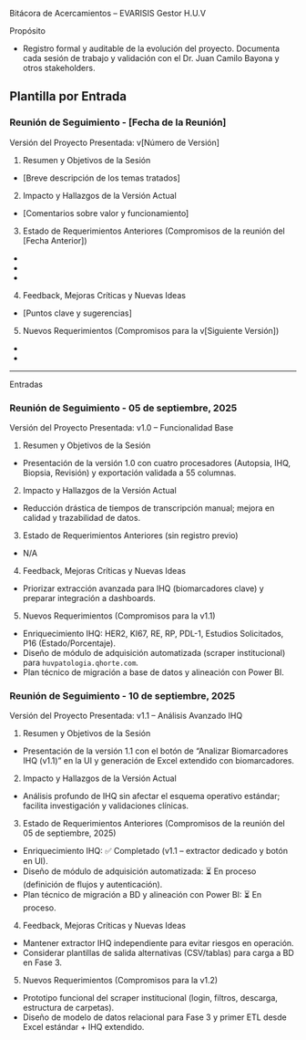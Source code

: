 Bitácora de Acercamientos – EVARISIS Gestor H.U.V

Propósito
- Registro formal y auditable de la evolución del proyecto. Documenta cada sesión de trabajo y validación con el Dr. Juan Camilo Bayona y otros stakeholders.

Plantilla por Entrada
---
### Reunión de Seguimiento - [Fecha de la Reunión]

Versión del Proyecto Presentada: v[Número de Versión]

1. Resumen y Objetivos de la Sesión
- [Breve descripción de los temas tratados]

2. Impacto y Hallazgos de la Versión Actual
- [Comentarios sobre valor y funcionamiento]

3. Estado de Requerimientos Anteriores (Compromisos de la reunión del [Fecha Anterior])
- [Requerimiento 1]: [Estado]
- [Requerimiento 2]: [Estado]
- [Requerimiento 3]: [Estado]

4. Feedback, Mejoras Críticas y Nuevas Ideas
- [Puntos clave y sugerencias]

5. Nuevos Requerimientos (Compromisos para la v[Siguiente Versión])
- [Requerimiento A]: [Descripción]
- [Requerimiento B]: [Descripción]
---

Entradas

### Reunión de Seguimiento - 05 de septiembre, 2025
Versión del Proyecto Presentada: v1.0 – Funcionalidad Base

1. Resumen y Objetivos de la Sesión
- Presentación de la versión 1.0 con cuatro procesadores (Autopsia, IHQ, Biopsia, Revisión) y exportación validada a 55 columnas.

2. Impacto y Hallazgos de la Versión Actual
- Reducción drástica de tiempos de transcripción manual; mejora en calidad y trazabilidad de datos.

3. Estado de Requerimientos Anteriores (sin registro previo)
- N/A

4. Feedback, Mejoras Críticas y Nuevas Ideas
- Priorizar extracción avanzada para IHQ (biomarcadores clave) y preparar integración a dashboards.

5. Nuevos Requerimientos (Compromisos para la v1.1)
- Enriquecimiento IHQ: HER2, KI67, RE, RP, PDL-1, Estudios Solicitados, P16 (Estado/Porcentaje).
- Diseño de módulo de adquisición automatizada (scraper institucional) para `huvpatologia.qhorte.com`.
- Plan técnico de migración a base de datos y alineación con Power BI.

### Reunión de Seguimiento - 10 de septiembre, 2025
Versión del Proyecto Presentada: v1.1 – Análisis Avanzado IHQ

1. Resumen y Objetivos de la Sesión
- Presentación de la versión 1.1 con el botón de “Analizar Biomarcadores IHQ (v1.1)” en la UI y generación de Excel extendido con biomarcadores.

2. Impacto y Hallazgos de la Versión Actual
- Análisis profundo de IHQ sin afectar el esquema operativo estándar; facilita investigación y validaciones clínicas.

3. Estado de Requerimientos Anteriores (Compromisos de la reunión del 05 de septiembre, 2025)
- Enriquecimiento IHQ: ✅ Completado (v1.1 – extractor dedicado y botón en UI).
- Diseño de módulo de adquisición automatizada: ⏳ En proceso (definición de flujos y autenticación).
- Plan técnico de migración a BD y alineación con Power BI: ⏳ En proceso.

4. Feedback, Mejoras Críticas y Nuevas Ideas
- Mantener extractor IHQ independiente para evitar riesgos en operación.
- Considerar plantillas de salida alternativas (CSV/tablas) para carga a BD en Fase 3.

5. Nuevos Requerimientos (Compromisos para la v1.2)
- Prototipo funcional del scraper institucional (login, filtros, descarga, estructura de carpetas).
- Diseño de modelo de datos relacional para Fase 3 y primer ETL desde Excel estándar + IHQ extendido.
